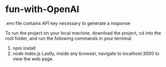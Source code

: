 # fun-with-OpenAI

.env file contains API key necessary to generate a response

To run the project on your local machine, download the project, cd into the root folder, and run the following commands in your terminal
1. npm install
2. node index.js
Lastly, inside any browser, navigate to localhost:3000 to view the web page.

